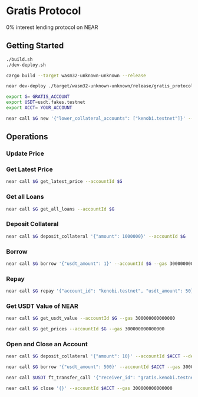 # Gratis Protocol

0% interest lending protocol on NEAR

## Getting Started

```sh
./build.sh
./dev-deploy.sh
```

```sh
cargo build --target wasm32-unknown-unknown --release

near dev-deploy ./target/wasm32-unknown-unknown/release/gratis_protocol.wasm 

export G= GRATIS_ACCOUNT
export USDT=usdt.fakes.testnet
export ACCT= YOUR_ACCOUNT
```

```sh
near call $G new '{"lower_collateral_accounts": ["kenobi.testnet"]}' --accountId $G
```

## Operations

### Update Price

### Get Latest Price

```sh
near call $G get_latest_price --accountId $G
```

### Get all Loans

```sh
near call $G get_all_loans --accountId $G
```

### Deposit Collateral

```sh
near call $G deposit_collateral '{"amount": 1000000}' --accountId $G
```

### Borrow

```sh
near call $G borrow '{"usdt_amount": 1}' --accountId $G --gas 300000000000000
```

### Repay

```sh
near call $G repay '{"account_id": "kenobi.testnet", "usdt_amount": 50}' --accountId $ACCT --gas 300000000000000
```

### Get USDT Value of NEAR

```sh
near call $G get_usdt_value --accountId $G --gas 300000000000000

near call $G get_prices --accountId $G --gas 300000000000000
```

### Open and Close an Account

```sh
near call $G deposit_collateral '{"amount": 10}' --accountId $ACCT --deposit 10

near call $G borrow '{"usdt_amount": 500}' --accountId $ACCT --gas 300000000000000 

near call $USDT ft_transfer_call '{"receiver_id": "gratis.kenobi.testnet", "amount": "1", "memo": "Test", "msg": "close"}' --accountId $ACCT --gas 300000000000000 --depositYocto 1

near call $G close '{}' --accountId $ACCT --gas 300000000000000
```
